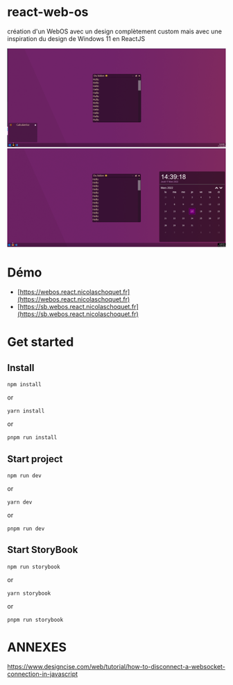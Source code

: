 # react-web-os
création d'un WebOS avec un design complètement custom mais avec une inspiration du design de Windows 11 en ReactJS

![os screenshot](src/assets/images/screenshots/os-screenshot.png)
![os screenshot calendar](src/assets/images/screenshots/os-screenshot-calendar.png)

# Démo
 - [https://webos.react.nicolaschoquet.fr](https://webos.react.nicolaschoquet.fr)
 - [https://sb.webos.react.nicolaschoquet.fr](https://sb.webos.react.nicolaschoquet.fr)

# Get started

## Install
```shell
npm install
```
or
```shell
yarn install
```
or
```shell
pnpm run install
```

## Start project
```shell
npm run dev
```
or
```shell
yarn dev
```
or
```shell
pnpm run dev
```

## Start StoryBook
```shell
npm run storybook
```
or
```shell
yarn storybook
```
or
```shell
pnpm run storybook
```

# ANNEXES
https://www.designcise.com/web/tutorial/how-to-disconnect-a-websocket-connection-in-javascript